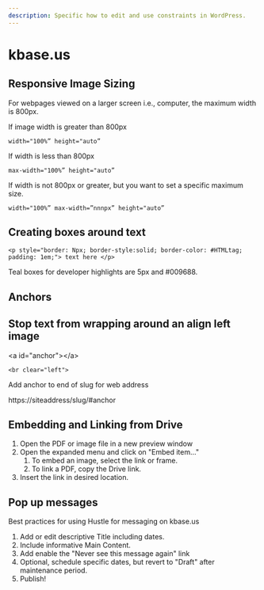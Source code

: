 ```yaml
---
description: Specific how to edit and use constraints in WordPress.
---
```


# kbase.us

## Responsive Image Sizing

For webpages viewed on a larger screen i.e., computer, the maximum width is 800px.&#x20;

If image width is greater than 800px

`width="100%” height="auto”`

If width is less than 800px

`max-width="100%” height="auto”`

If width is not 800px or greater, but you want to set a specific maximum size.&#x20;

`width="100%” max-width=”nnnpx” height="auto”`

## Creating boxes around text

`<p style="border: Npx; border-style:solid; border-color: #HTMLtag; padding: 1em;"> text here </p>`

Teal boxes for developer highlights are 5px and #009688.&#x20;

## Anchors

## Stop text from wrapping around an align left image

\<a id="anchor">\</a>

```
<br clear="left">
```

Add anchor to end of slug for web address

https://siteaddress/slug/#anchor

## Embedding and Linking from Drive

1. Open the PDF or image file in a new preview window
2. Open the expanded menu and click on "Embed item..."
   1. To embed an image, select the link or frame.
   2. To link a PDF, copy the Drive link.&#x20;
3. Insert the link in desired location.&#x20;

## Pop up messages

Best practices for using Hustle for messaging on kbase.us

1. Add or edit descriptive Title including dates.
2. Include informative Main Content.&#x20;
3. Add enable the "Never see this message again" link
4. Optional, schedule specific dates, but revert to "Draft" after maintenance period.&#x20;
5. Publish!
